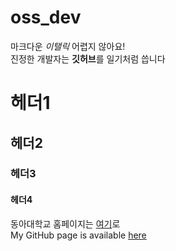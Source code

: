 # oss_dev

마크다운 *이탤릭* 어렵지 않아요!  
진정한 개발자는 **깃허브**를 일기처럼 씁니다

# 헤더1
## 헤더2
### 헤더3
#### 헤더4

동아대학교 홈페이지는 [여기](https://www.donga.ac.kr)로  
My GitHub page is available [here](https://github.com/sangjaekwon)
